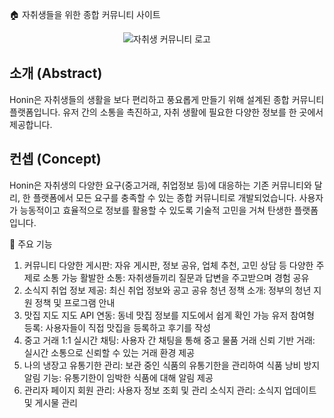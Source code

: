🏠 자취생들을 위한 종합 커뮤니티 사이트
<p align="center"> <img src="https://via.placeholder.com/800x200?text=%EC%9E%90%EC%B7%A8%EC%83%9D%EB%93%A4%EC%9D%84+%EC%9C%84%ED%95%9C+%EC%BB%A4%EB%AE%A4%EB%8B%88%ED%8B%B0+%EC%82%AC%EC%9D%B4%ED%8A%B8" alt="자취생 커뮤니티 로고"> </p>

## 소개 (Abstract)
Honin은 자취생들의 생활을 보다 편리하고 풍요롭게 만들기 위해 설계된 종합 커뮤니티 플랫폼입니다. 유저 간의 소통을 촉진하고, 자취 생활에 필요한 다양한 정보를 한 곳에서 제공합니다.

## 컨셉 (Concept)
Honin은 자취생의 다양한 요구(중고거래, 취업정보 등)에 대응하는 기존 커뮤니티와 달리, 한 플랫폼에서 모든 요구를 충족할 수 있는 종합 커뮤니티로 개발되었습니다. 사용자가 능동적이고 효율적으로 정보를 활용할 수 있도록 기술적 고민을 거쳐 탄생한 플랫폼입니다.

📌 주요 기능
1. 커뮤니티
다양한 게시판: 자유 게시판, 정보 공유, 업체 추천, 고민 상담 등 다양한 주제로 소통 가능
활발한 소통: 자취생들끼리 질문과 답변을 주고받으며 경험 공유
2. 소식지
취업 정보 제공: 최신 취업 정보와 공고 공유
청년 정책 소개: 정부의 청년 지원 정책 및 프로그램 안내
3. 맛집 지도
지도 API 연동: 동네 맛집 정보를 지도에서 쉽게 확인 가능
유저 참여형 등록: 사용자들이 직접 맛집을 등록하고 후기를 작성
4. 중고 거래
1:1 실시간 채팅: 사용자 간 채팅을 통해 중고 물품 거래
신뢰 기반 거래: 실시간 소통으로 신뢰할 수 있는 거래 환경 제공
5. 나의 냉장고
유통기한 관리: 보관 중인 식품의 유통기한을 관리하여 식품 낭비 방지
알림 기능: 유통기한이 임박한 식품에 대해 알림 제공
6. 관리자 페이지
회원 관리: 사용자 정보 조회 및 관리
소식지 관리: 소식지 업데이트 및 게시물 관리

